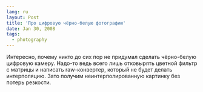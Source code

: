 ```yaml
---
lang: ru
layout: Post
title: 'Про цифровую чёрно-белую фотографию'
date: Jan 30, 2008
tags:
  - photography
---
```


Интересно, почему никто до сих пор не придумал сделать чёрно-белую цифровую камеру. Надо-то ведь всего лишь отковырять цветной фильтр с матрицы и написать raw-конвертер, который не будет делать интерполяцию. Зато получим неинтерполированную картинку без потерь резкости.
